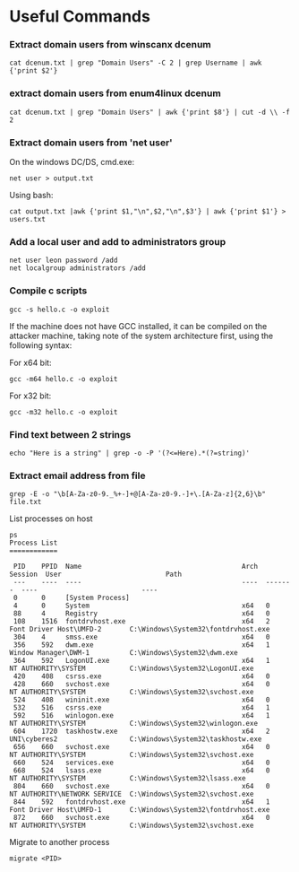 # Useful Commands

### Extract domain users from winscanx dcenum

```
cat dcenum.txt | grep "Domain Users" -C 2 | grep Username | awk {'print $2'}
```

### extract domain users from enum4linux dcenum

```
cat dcenum.txt | grep "Domain Users" | awk {'print $8'} | cut -d \\ -f 2
```

### Extract domain users from 'net user'

On the windows DC/DS, cmd.exe:

```
net user > output.txt
```

Using bash:

```
cat output.txt |awk {'print $1,"\n",$2,"\n",$3'} | awk {'print $1'} > users.txt
```

### Add a local user and add to administrators group

```
net user leon password /add
net localgroup administrators /add
```

### Compile c scripts

```
gcc -s hello.c -o exploit
```

If the machine does not have GCC installed, it can be compiled on the attacker machine, taking note of the system architecture first, using the following syntax:

For x64 bit:

```
gcc -m64 hello.c -o exploit
```

For x32 bit:

```
gcc -m32 hello.c -o exploit
```

### Find text between 2 strings

```
echo "Here is a string" | grep -o -P '(?<=Here).*(?=string)'
```

### Extract email address from file

```
grep -E -o "\b[A-Za-z0-9._%+-]+@[A-Za-z0-9.-]+\.[A-Za-z]{2,6}\b" file.txt
```

List processes on host

```
ps
Process List
============

 PID    PPID  Name                                        Arch  Session  User                          Path
 ---    ----  ----                                        ----  -------  ----                          ----
 0      0     [System Process]
 4      0     System                                      x64   0
 88     4     Registry                                    x64   0
 108    1516  fontdrvhost.exe                             x64   2        Font Driver Host\UMFD-2       C:\Windows\System32\fontdrvhost.exe
 304    4     smss.exe                                    x64   0
 356    592   dwm.exe                                     x64   1        Window Manager\DWM-1          C:\Windows\System32\dwm.exe
 364    592   LogonUI.exe                                 x64   1        NT AUTHORITY\SYSTEM           C:\Windows\System32\LogonUI.exe
 420    408   csrss.exe                                   x64   0
 428    660   svchost.exe                                 x64   0        NT AUTHORITY\SYSTEM           C:\Windows\System32\svchost.exe
 524    408   wininit.exe                                 x64   0
 532    516   csrss.exe                                   x64   1
 592    516   winlogon.exe                                x64   1        NT AUTHORITY\SYSTEM           C:\Windows\System32\winlogon.exe
 604    1720  taskhostw.exe                               x64   2        UNI\cyberes2                  C:\Windows\System32\taskhostw.exe
 656    660   svchost.exe                                 x64   0        NT AUTHORITY\SYSTEM           C:\Windows\System32\svchost.exe
 660    524   services.exe                                x64   0
 668    524   lsass.exe                                   x64   0        NT AUTHORITY\SYSTEM           C:\Windows\System32\lsass.exe
 804    660   svchost.exe                                 x64   0        NT AUTHORITY\NETWORK SERVICE  C:\Windows\System32\svchost.exe
 844    592   fontdrvhost.exe                             x64   1        Font Driver Host\UMFD-1       C:\Windows\System32\fontdrvhost.exe
 872    660   svchost.exe                                 x64   0        NT AUTHORITY\SYSTEM           C:\Windows\System32\svchost.exe

```

Migrate to another process

```
migrate <PID>
```

